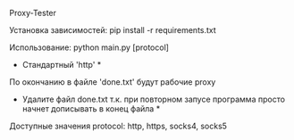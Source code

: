 Proxy-Tester

Установка зависимостей:
pip install -r requirements.txt

Использование:
python main.py [protocol]
* Стандартный 'http' *

По окончанию в файле 'done.txt' будут рабочие proxy
* Удалите файл done.txt т.к. при повторном запусе программа просто начнет дописывать в конец файла *

Доступные значения protocol:
http, https, socks4, socks5
